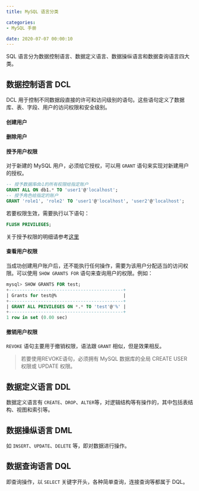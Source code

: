 ```yaml
---
title: MySQL 语言分类

categories:
- MySQL 手册

date: 2020-07-07 00:00:10
---
```

SQL 语言分为数据控制语言、数据定义语言、数据操纵语言和数据查询语言四大类。

## 数据控制语言 DCL
DCL 用于控制不同数据段直接的许可和访问级别的语句。这些语句定义了数据库、表、字段、用户的访问权限和安全级别。

#### 创建用户

#### 删除用户

#### 授予用户权限
对于新建的 MySQL 用户，必须给它授权，可以用 `GRANT` 语句来实现对新建用户的授权。

```sql
-- 授予数据库db1的所有权限给指定账户
GRANT ALL ON db1.* TO 'user1'@'localhost';
-- 授予角色给指定的账户
GRANT 'role1', 'role2' TO 'user1'@'localhost', 'user2'@'localhost';
```

若要权限生效，需要执行以下语句：

```sql
FLUSH PRIVILEGES;
```

关于授予权限的明细请参考[这里](https://www.cnblogs.com/Rohn/p/11722515.html)

#### 查看用户权限
当成功创建用户账户后，还不能执行任何操作，需要为该用户分配适当的访问权限。可以使用 `SHOW GRANTS FOR` 语句来查询用户的权限。例如：

```sql
mysql> SHOW GRANTS FOR test;
+-------------------------------------------+
| Grants for test@%                         |
+-------------------------------------------+
| GRANT ALL PRIVILEGES ON *.* TO 'test'@'%' |
+-------------------------------------------+
1 row in set (0.00 sec)
```

#### 撤销用户权限
`REVOKE` 语句主要用于撤销权限，语法跟 `GRANT` 相似，但是效果相反。

> 若要使用REVOKE语句，必须拥有 MySQL 数据库的全局 CREATE USER 权限或 UPDATE 权限。

## 数据定义语言 DDL
数据定义语言有 `CREATE`、`DROP`、`ALTER`等，对逻辑结构等有操作的，其中包括表结构、视图和索引等。

## 数据操纵语言 DML
如 `INSERT`、`UPDATE`、`DELETE` 等，即对数据进行操作。

## 数据查询语言 DQL
即查询操作，以 `SELECT` 关键字开头，各种简单查询，连接查询等都属于 DQL。

